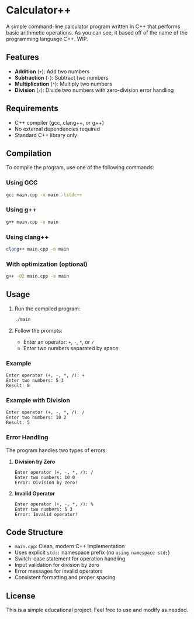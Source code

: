 # Calculator++

A simple command-line calculator program written in C++ that performs basic arithmetic operations. As you can see, it based off of the name of the programming language C++.
WIP.

## Features

- **Addition** (`+`): Add two numbers
- **Subtraction** (`-`): Subtract two numbers
- **Multiplication** (`*`): Multiply two numbers
- **Division** (`/`): Divide two numbers with zero-division error handling

## Requirements

- C++ compiler (gcc, clang++, or g++)
- No external dependencies required
- Standard C++ library only

## Compilation

To compile the program, use one of the following commands:

### Using GCC
```bash
gcc main.cpp -o main -lstdc++
```

### Using g++
```bash
g++ main.cpp -o main
```

### Using clang++
```bash
clang++ main.cpp -o main
```

### With optimization (optional)
```bash
g++ -O2 main.cpp -o main
```

## Usage

1. Run the compiled program:
   ```bash
   ./main
   ```

2. Follow the prompts:
   - Enter an operator: `+`, `-`, `*`, or `/`
   - Enter two numbers separated by space

### Example

```
Enter operator (+, -, *, /): +
Enter two numbers: 5 3
Result: 8
```

### Example with Division
```
Enter operator (+, -, *, /): /
Enter two numbers: 10 2
Result: 5
```

### Error Handling

The program handles two types of errors:

1. **Division by Zero**
   ```
   Enter operator (+, -, *, /): /
   Enter two numbers: 10 0
   Error: Division by zero!
   ```

2. **Invalid Operator**
   ```
   Enter operator (+, -, *, /): %
   Enter two numbers: 5 3
   Error: Invalid operator!
   ```

## Code Structure

- `main.cpp`: Clean, modern C++ implementation
- Uses explicit `std::` namespace prefix (no `using namespace std;`)
- Switch-case statement for operation handling
- Input validation for division by zero
- Error messages for invalid operators
- Consistent formatting and proper spacing

## License

This is a simple educational project. Feel free to use and modify as needed.

